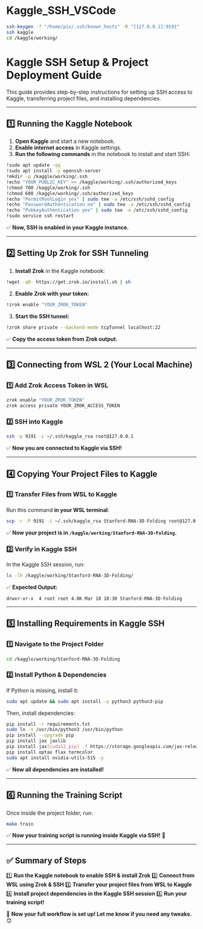 # Kaggle_SSH_VSCode

```zsh
ssh-keygen -f "/home/pix/.ssh/known_hosts" -R "[127.0.0.1]:9191"
ssh kaggle
cd /kaggle/working/

```

# **Kaggle SSH Setup & Project Deployment Guide**

This guide provides step-by-step instructions for setting up SSH access to Kaggle, transferring project files, and installing dependencies.

---

## **1️⃣ Running the Kaggle Notebook**

1. **Open Kaggle** and start a new notebook.
2. **Enable internet access** in Kaggle settings.
3. **Run the following commands** in the notebook to install and start SSH:

```bash
!sudo apt update -qq
!sudo apt install -y openssh-server
!mkdir -p /kaggle/working/.ssh
!echo "YOUR_PUBLIC_KEY" >> /kaggle/working/.ssh/authorized_keys
!chmod 700 /kaggle/working/.ssh
!chmod 600 /kaggle/working/.ssh/authorized_keys
!echo "PermitRootLogin yes" | sudo tee -a /etc/ssh/sshd_config
!echo "PasswordAuthentication no" | sudo tee -a /etc/ssh/sshd_config
!echo "PubkeyAuthentication yes" | sudo tee -a /etc/ssh/sshd_config
!sudo service ssh restart
```

✅ **Now, SSH is enabled in your Kaggle instance.**

---

## **2️⃣ Setting Up Zrok for SSH Tunneling**

1. **Install Zrok** in the Kaggle notebook:

```bash
!wget -qO- https://get.zrok.io/install.sh | sh
```

2. **Enable Zrok with your token:**

```bash
!zrok enable "YOUR_ZROK_TOKEN"
```

3. **Start the SSH tunnel:**

```bash
!zrok share private --backend-mode tcpTunnel localhost:22
```

✅ **Copy the access token from Zrok output.**

---

## **3️⃣ Connecting from WSL 2 (Your Local Machine)**

### **1️⃣ Add Zrok Access Token in WSL**

```bash
zrok enable "YOUR_ZROK_TOKEN"
zrok access private YOUR_ZROK_ACCESS_TOKEN
```

### **2️⃣ SSH into Kaggle**

```bash
ssh -p 9191 -i ~/.ssh/kaggle_rsa root@127.0.0.1
```

✅ **Now you are connected to Kaggle via SSH!**

---

## **4️⃣ Copying Your Project Files to Kaggle**

### **1️⃣ Transfer Files from WSL to Kaggle**

Run this command **in your WSL terminal**:

```bash
scp -r -P 9191 -i ~/.ssh/kaggle_rsa Stanford-RNA-3D-Folding root@127.0.0.1:/kaggle/working/
```

✅ **Now your project is in `/kaggle/working/Stanford-RNA-3D-Folding`.**

### **2️⃣ Verify in Kaggle SSH**

In the Kaggle SSH session, run:

```bash
ls -lh /kaggle/working/Stanford-RNA-3D-Folding/
```

✅ **Expected Output:**

```
drwxr-xr-x  4 root root 4.0K Mar 10 18:30 Stanford-RNA-3D-Folding
```

---

## **5️⃣ Installing Requirements in Kaggle SSH**

### **1️⃣ Navigate to the Project Folder**

```bash
cd /kaggle/working/Stanford-RNA-3D-Folding
```

### **2️⃣ Install Python & Dependencies**

If Python is missing, install it:

```bash
sudo apt update && sudo apt install -y python3 python3-pip
```

Then, install dependencies:

```bash
pip install -r requirements.txt
sudo ln -s /usr/bin/python3 /usr/bin/python
pip install --upgrade pip
pip install jax jaxlib
pip install jax[cuda12_pip] -f https://storage.googleapis.com/jax-releases/jax_cuda_releases.html
pip install optax flax termcolor
sudo apt install nvidia-utils-515 -y
```

✅ **Now all dependencies are installed!**

---

## **6️⃣ Running the Training Script**

Once inside the project folder, run:

```bash
make train
```

✅ **Now your training script is running inside Kaggle via SSH!** 🚀

---

## **✅ Summary of Steps**

1️⃣ **Run the Kaggle notebook to enable SSH & install Zrok**
2️⃣ **Connect from WSL using Zrok & SSH**
3️⃣ **Transfer your project files from WSL to Kaggle**
4️⃣ **Install project dependencies in the Kaggle SSH session**
5️⃣ **Run your training script!**

🚀 **Now your full workflow is set up! Let me know if you need any tweaks.** 😊
